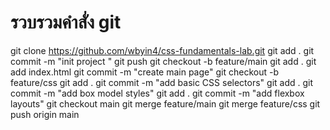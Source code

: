 # รวบรวมคําสั่ง git
git clone https://github.com/wbyin4/css-fundamentals-lab.git
git add .
git commit -m  "init project "
git push
git checkout -b feature/main
git add .
git add index.html
git commit -m "create main page"
git checkout -b feature/css
git add .
git commit -m "add basic CSS selectors"
git add .
git commit -m "add box model styles"
git add .
git commit -m "add flexbox layouts"
git checkout main
git merge feature/main
git merge feature/css
git push origin main